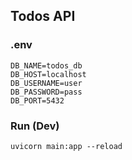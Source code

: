 ## Todos API

### .env

```
DB_NAME=todos_db
DB_HOST=localhost
DB_USERNAME=user
DB_PASSWORD=pass
DB_PORT=5432
```

### Run (Dev)

```
uvicorn main:app --reload
```
